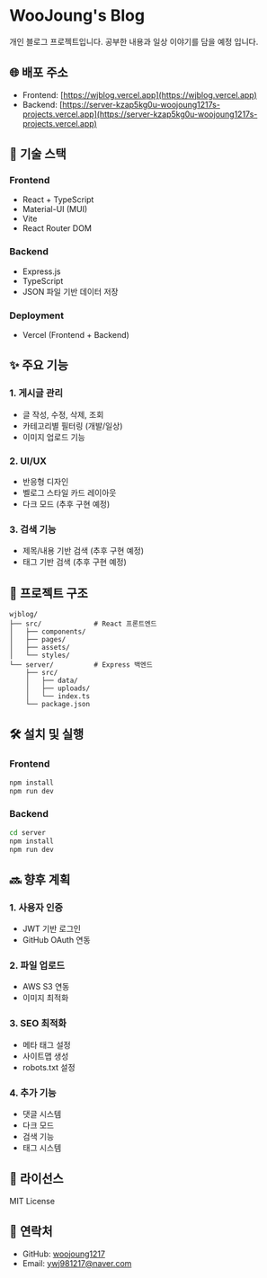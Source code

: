 # WooJoung's Blog

개인 블로그 프로젝트입니다.
공부한 내용과 일상 이야기를 담을 예정 입니다.

## 🌐 배포 주소

- Frontend: [https://wjblog.vercel.app](https://wjblog.vercel.app)
- Backend: [https://server-kzap5kg0u-woojoung1217s-projects.vercel.app](https://server-kzap5kg0u-woojoung1217s-projects.vercel.app)

## 🚀 기술 스택

### Frontend

- React + TypeScript
- Material-UI (MUI)
- Vite
- React Router DOM

### Backend

- Express.js
- TypeScript
- JSON 파일 기반 데이터 저장

### Deployment

- Vercel (Frontend + Backend)

## ✨ 주요 기능

### 1. 게시글 관리

- 글 작성, 수정, 삭제, 조회
- 카테고리별 필터링 (개발/일상)
- 이미지 업로드 기능

### 2. UI/UX

- 반응형 디자인
- 벨로그 스타일 카드 레이아웃
- 다크 모드 (추후 구현 예정)

### 3. 검색 기능

- 제목/내용 기반 검색 (추후 구현 예정)
- 태그 기반 검색 (추후 구현 예정)

## 📁 프로젝트 구조

```
wjblog/
├── src/             # React 프론트엔드
│   ├── components/
│   ├── pages/
│   ├── assets/
│   └── styles/
└── server/          # Express 백엔드
    ├── src/
    │   ├── data/
    │   ├── uploads/
    │   └── index.ts
    └── package.json
```

## 🛠️ 설치 및 실행

### Frontend

```bash
npm install
npm run dev
```

### Backend

```bash
cd server
npm install
npm run dev
```

## 🔜 향후 계획

### 1. 사용자 인증

- JWT 기반 로그인
- GitHub OAuth 연동

### 2. 파일 업로드

- AWS S3 연동
- 이미지 최적화

### 3. SEO 최적화

- 메타 태그 설정
- 사이트맵 생성
- robots.txt 설정

### 4. 추가 기능

- 댓글 시스템
- 다크 모드
- 검색 기능
- 태그 시스템

## 📝 라이선스

MIT License

## 📮 연락처

- GitHub: [woojoung1217](https://github.com/woojoung1217)
- Email: ywj981217@naver.com

